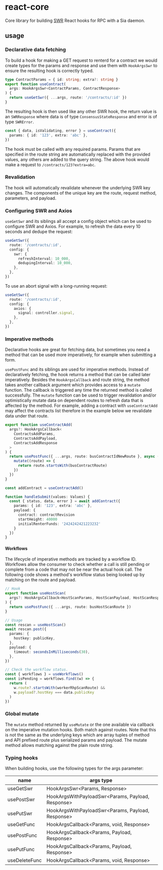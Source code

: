 # react-core

Core library for building [SWR](https://swr.vercel.app) React hooks for RPC with a Sia daemon.

## usage

### Declarative data fetching

To build a hook for making a GET request to renterd for a contract we would create types for the params and response and use them with `HookArgsSwr` to ensure the resulting hook is correctly typed.

```ts
type ContractParams = { id: string; extra?: string }
export function useContract(
  args: HookArgsSwr<ContractParams, ContractResponse>
) {
  return useGetSwr({ ...args, route: '/contracts/:id' })
}
```

The resulting hook is then used like any other SWR hook, the return value is an `SWRResponse` where data is of type `ConsensusStateResponse` and error is of type `SWRError`.

```ts
const { data, isValidating, error } = useContract({
  params: { id: '123', extra: 'abc' },
})
```

The hook must be called with any required params. Params that are specified in the route string are automatically replaced with the provided values, any others are added to the query string. The above hook would make a request to `/contracts/123?extra=abc`.

### Revalidation

The hook will automatically revalidate whenever the underlying SWR key changes. The components of the unique key are the route, request method, parameters, and payload.

### Configuring SWR and Axios

`useGetSwr` and its siblings all accept a config object which can be used to configure SWR and Axios. For example, to refresh the data every 10 seconds and dedupe the request:

```ts
useGetSwr({
  route: '/contracts/:id',
  config: {
    swr: {
      refreshInterval: 10_000,
      dedupingInterval: 10_000,
    },
  },
})
```

To use an abort signal with a long-running request:

```ts
useGetSwr({
  route: '/contracts/:id',
  config: {
    axios: {
      signal: controller.signal,
    },
  },
})
```

### Imperative methods

Declarative hooks are great for fetching data, but sometimes you need a method that can be used more imperatively, for example when submitting a form.

`usePostFunc` and its siblings are used for imperative methods. Instead of declaratively fetching, the hook returns a method that can be called later imperatively. Besides the `HookArgsCallback` and route string, the method takes another callback argument which provides access to a `mutate` function. The callback is triggered any time the returned method is called successfully. The `mutate` function can be used to trigger revalidation and/or optimistically mutate data on dependent routes to refresh data that is affected by the method. For example, adding a contract with `useContractAdd` may affect the contracts list therefore in the example below we revalidate data under that route.

```ts
export function useContractAdd(
  args?: HookArgsCallback<
    ContractsAddParams,
    ContractsAddPayload,
    ContractsAddResponse
  >
) {
  return usePostFunc({ ...args, route: busContractIdNewRoute }, async (mutate) => {
    mutate((route) => {
      return route.startsWith(busContractRoute)
    })
  })
}

const addContract = useContractAdd()

function handleSubmit(values: Values) {
  const { status, data, error } = await addContract({
    params: { id: '123', extra: 'abc' },
    payload: {
      contract: contractRevision
      startHeight: 40000
      initialRenterFunds: '2424242421223232'
    }
  })
}
```

#### Workflows

The lifecycle of imperative methods are tracked by a workflow ID. Workflows allow the consumer to check whether a call is still pending or complete from a code that may not be near the actual hook call. The following code shows a method's workflow status being looked up by matching on the route and payload.

```ts
// Hook
export function useHostScan(
  args?: HookArgsCallback<HostScanParams, HostScanPayload, HostScanResponse>
) {
  return usePostFunc({ ...args, route: busHostScanRoute })
}

// Usage
const rescan = useHostScan()
await rescan.post({
  params: {
    hostkey: publicKey,
  },
  payload: {
    timeout: secondsInMilliseconds(30),
  },
})
```

```ts
// Check the workflow status.
const { workflows } = useWorkflows()
const isPending = workflows.find((w) => {
  return (
    w.route?.startsWith(workerRhpScanRoute) &&
    w.payload?.hostKey === data.publicKey
  )
})
```

### Global mutate

The `mutate` method returned by `useMutate` or the one available via callback on the imperative mutation hooks. Both match against routes. Note that this is not the same as the underlying keys which are array tuples of method and API prefixed route plus serialized params and payload. The mutate method allows matching against the plain route string.

### Typing hooks

When building hooks, use the following types for the args parameter:

| name          | args type                                         |
| ------------- | ------------------------------------------------- |
| useGetSwr     | HookArgsSwr<Params, Response>                     |
| usePostSwr    | HookArgsWithPayloadSwr<Params, Payload, Response> |
| usePutSwr     | HookArgsWithPayloadSwr<Params, Payload, Response> |
| useGetFunc    | HookArgsCallback<Params, void, Response>          |
| usePostFunc   | HookArgsCallback<Params, Payload, Response>       |
| usePutFunc    | HookArgsCallback<Params, Payload, Response>       |
| useDeleteFunc | HookArgsCallback<Params, void, Response>          |

